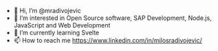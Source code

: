 - 👋 Hi, I’m @mradivojevic
- 👀 I’m interested in Open Source software, SAP Development, Node.js, JavaScript and Web Development
- 🌱 I’m currently learning Svelte
- 📫 How to reach me https://www.linkedin.com/in/milosradivojevic/
